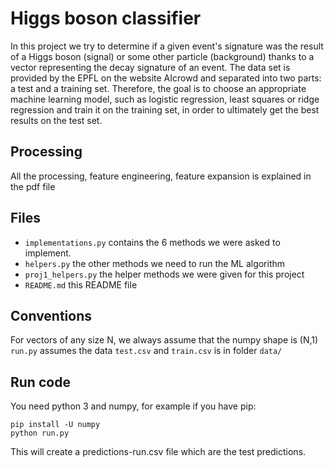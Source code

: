 # Higgs boson classifier
In this project we try to determine if a given event's signature was the result of a Higgs boson (signal) or some other particle (background) thanks to a vector representing the decay signature of an event. The data set is provided by the EPFL on the website AIcrowd and separated into two parts: a test and a training set. Therefore, the goal is to choose an appropriate machine learning model, such as logistic regression, least squares or ridge regression and train it on the training set, in order to ultimately get the best results on the test set.

## Processing
All the processing, feature engineering, feature expansion is explained in the pdf file

## Files
- `implementations.py` contains the 6 methods we were asked to implement.
- `helpers.py` the other methods we need to run the ML algorithm
- `proj1_helpers.py` the helper methods we were given for this project
- `README.md` this README file

## Conventions
For vectors of any size N, we always assume that the numpy shape is (N,1)
`run.py` assumes the data `test.csv` and `train.csv` is in folder `data/`

## Run code
You need python 3 and numpy, for example if you have pip:
```
pip install -U numpy
python run.py
```
This will create a predictions-run.csv file which are the test predictions.
